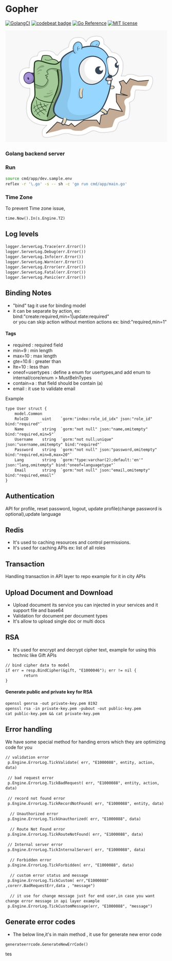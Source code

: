 # Gopher

[![GolangCI](https://golangci.com/badges/github.com/BarezAzad/gopher.svg)](https://golangci.com/r/github.com/BarezAzad/gopher)
[![codebeat badge](https://codebeat.co/badges/f7ed90cf-4793-4b82-acd3-00fecf4e3817)](https://codebeat.co/projects/github-com-BarezAzad-gopher-master)
[![Go Reference](https://pkg.go.dev/badge/github.com/BarezAzad/gopher.svg)](https://pkg.go.dev/github.com/BarezAzad/gopher)
[![MIT license](https://img.shields.io/badge/license-MIT-brightgreen.svg)](https://opensource.org/licenses/MIT)

![gopher](./gopher.jpg)

### Golang backend server

### Run

```bash
source cmd/app/dev.sample.env
reflex -r '\.go' -s -- sh -c 'go run cmd/app/main.go'
```

### Time Zone

To prevent Time zone issue,

```
time.Now().In(s.Engine.TZ)
```

## Log levels

```
logger.ServerLog.Trace(err.Error())
logger.ServerLog.Debug(err.Error())
logger.ServerLog.Info(err.Error())
logger.ServerLog.Warn(err.Error())
logger.ServerLog.Error(err.Error())
logger.ServerLog.Fatal(err.Error())
logger.ServerLog.Panic(err.Error())
```

## Binding Notes

- "bind" tag it use for binding model
- it can be separate by action, ex: bind:"create:required,min=1|update:required"  
  or you can skip action without mention actions ex: bind:"required,min=1"

#### Tags

- required : required field
- min=9 : min length
- max=10 : max length
- gte=10.6 : greater than
- lte=10 : less than
- oneof=usertypes : define a enum for usertypes,and add enum to internal/core/enum > MustBeInTypes
- contain=a : that field should be contain (a)
- email : it use to validate email

Example

```
type User struct {
	model.Common
	RoleID      uint    `gorm:"index:role_id_idx" json:"role_id" bind:"required"`
	Name        string  `gorm:"not null" json:"name,omitempty" bind:"required,min=5"`
	Username    string  `gorm:"not null;unique" json:"username,omitempty" bind:"required"`
	Password    string  `gorm:"not null" json:"password,omitempty" bind:"required,min=8,max=20"`
	Lang        string  `gorm:"type:varchar(2);default:'en'" json:"lang,omitempty" bind:"oneof=languagetype"`
	Email       string  `gorm:"not null" json:"email,omitempty" bind:"required,email"`
}
```

## Authentication

API for profile, reset password, logout, update profile(change password is optional),update language

## Redis

- It's used to caching resources and control permissions.
- It's used for caching APIs ex: list of all roles

## Transaction

Handling transaction in API layer to repo example for it in city APIs

## Upload Document and Download

- Upload document its service you can injected in your services and it support file and base64
- Validation for document per document types
- It's allow to upload single doc or multi docs

## RSA

- It's used for encrypt and decrypt cipher text, example for using this technic like Gift APIs

```
// bind cipher data to model
if err = resp.BindCipher(&gift, "E1000046"); err != nil {
		return
}
```

#### Generate public and private key for RSA

```
openssl genrsa -out private-key.pem 8192
openssl rsa -in private-key.pem -pubout -out public-key.pem
cat public-key.pem && cat private-key.pem
```

## Error handling

We have some special method for handing errors which they are optimizing code for you

```
// validation error
 p.Engine.ErrorLog.TickValidate( err, "E1000088", entity, action, data)

 // bad request error
 p.Engine.ErrorLog.TickBadRequest( err, "E1000088", entity, action, data)

 // record not found error
 p.Engine.ErrorLog.TickRecordNotFound( err, "E1000088", entity, data)

  // Unauthorized error
 p.Engine.ErrorLog.TickUnauthorized( err, "E1000088", data)

  // Route Not Found error
 p.Engine.ErrorLog.TickRouteNotFound( err, "E1000088", data)

 // Internal server error
 p.Engine.ErrorLog.TickInternalServer( err, "E1000088", data)

  // Forbidden error
 p.Engine.ErrorLog.TickForbidden( err, "E1000088", data)

  // custom error status and message
 p.Engine.ErrorLog.TickCustom( err,"E1000088" ,corerr.BadRequestErr,data , "message")

  // it use for change message just for end user,in case you want change error message in api layer example
 p.Engine.ErrorLog.TickCustomMessage(err, "E1000088", "message")
```

## Generate error codes

- The below line,it's in main method , it use for generate new error code

```
generateerrcode.GenerateNewErrCode()
```
tes
